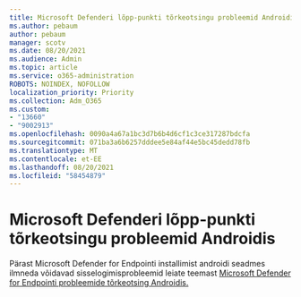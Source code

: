 ```yaml
---
title: Microsoft Defenderi lõpp-punkti tõrkeotsingu probleemid Androidis
ms.author: pebaum
author: pebaum
manager: scotv
ms.date: 08/20/2021
ms.audience: Admin
ms.topic: article
ms.service: o365-administration
ROBOTS: NOINDEX, NOFOLLOW
localization_priority: Priority
ms.collection: Adm_O365
ms.custom:
- "13660"
- "9002913"
ms.openlocfilehash: 0090a4a67a1bc3d7b6b4d6cf1c3ce317287bdcfa
ms.sourcegitcommit: 071ba3a6b6257dddee5e84af44e5bc45dedd78fb
ms.translationtype: MT
ms.contentlocale: et-EE
ms.lasthandoff: 08/20/2021
ms.locfileid: "58454879"
---
```

# <a name="troubleshooting-issues-on-microsoft-defender-for-endpoint-on-android"></a>Microsoft Defenderi lõpp-punkti tõrkeotsingu probleemid Androidis

Pärast Microsoft Defender for Endpointi installimist androidi seadmes ilmneda võidavad sisselogimisprobleemid leiate teemast [Microsoft Defender for Endpointi probleemide tõrkeotsing Androidis.](https://docs.microsoft.com/microsoft-365/security/defender-endpoint/android-support-signin)

